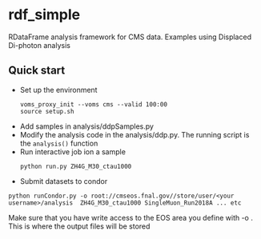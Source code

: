 # rdf_simple
RDataFrame analysis framework for CMS data.
Examples using Displaced Di-photon analysis 
## Quick start
- Set up the environment
  ```
  voms_proxy_init --voms cms --valid 100:00
  source setup.sh
  ```
- Add samples in analysis/ddpSamples.py
- Modify the analysis code in the analysis/ddp.py. The running script is the `analysis()` function 
- Run interactive job ion a sample
  ```
  python run.py ZH4G_M30_ctau1000

  ```
- Submit datasets to condor
```
python runCondor.py -o root://cmseos.fnal.gov//store/user/<your username>/analysis  ZH4G_M30_ctau1000 SingleMuon_Run2018A ... etc
```
Make sure that you have write access to the EOS area you define with -o . This is where the output files will be stored 


